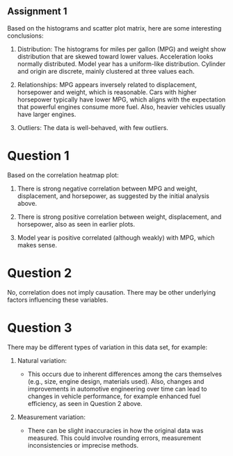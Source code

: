 ## Assignment 1

Based on the histograms and scatter plot matrix, here are some interesting
conclusions:

1. Distribution: The histograms for miles per gallon (MPG) and weight show
   distribution that are skewed toward lower values.  Acceleration looks
   normally distributed.  Model year has a uniform-like distribution.
   Cylinder and origin are discrete, mainly clustered at three values each.

2. Relationships: MPG appears inversely related to displacement, horsepower
   and weight, which is reasonable.  Cars with higher horsepower typically
   have lower MPG, which aligns with the expectation that powerful engines
   consume more fuel.  Also, heavier vehicles usually have larger engines.

3. Outliers: The data is well-behaved, with few outliers. 

# Question 1

Based on the correlation heatmap plot:

1. There is strong negative correlation between MPG and weight,
   displacement, and horsepower, as suggested by the initial analysis above.

2. There is strong positive correlation between weight, displacement, and
   horsepower, also as seen in earlier plots.

3. Model year is positive correlated (although weakly) with MPG, which makes
   sense.

# Question 2

No, correlation does not imply causation. There may be other underlying
factors influencing these variables.

# Question 3

There may be different types of variation in this data set, for example:

1.  Natural variation:
    *   This occurs due to inherent differences among the cars themselves
        (e.g., size, engine design, materials used).  Also, changes and
        improvements in automotive engineering over time can lead to changes
        in vehicle performance, for example enhanced fuel efficiency, as
        seen in Question 2 above.

3.  Measurement variation:
    *   There can be slight inaccuracies in how the original data was
        measured. This could involve rounding errors, measurement
        inconsistencies or imprecise methods.
